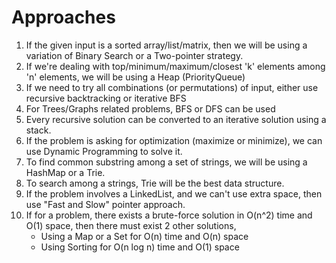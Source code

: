 # Approaches

1. If the given input is a sorted array/list/matrix, then we will be using a variation of Binary Search 
   or a Two-pointer strategy.
2. If we're dealing with top/minimum/maximum/closest 'k' elements among 'n' elements, we will be using a Heap
   (PriorityQueue)
3. If we need to try all combinations (or permutations) of input, either use recursive backtracking or 
   iterative BFS
4. For Trees/Graphs related problems, BFS or DFS can be used
5. Every recursive solution can be converted to an iterative solution using a stack.
6. If the problem is asking for optimization (maximize or minimize), we can use Dynamic Programming to solve it. 
7. To find common substring among a set of strings, we will be using a HashMap or a Trie.
8. To search among a strings, Trie will be the best data structure.
9. If the problem involves a LinkedList, and we can't use extra space, then use "Fast and Slow" pointer approach.
10. If for a problem, there exists a brute-force solution in O(n^2) time and O(1) space, then there must exist 2 other solutions,
    * Using a Map or a Set for O(n) time and O(n) space
    * Using Sorting for O(n log n) time and O(1) space
